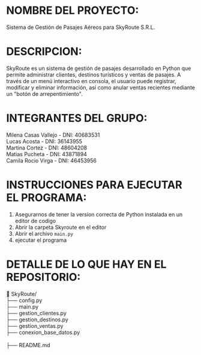 # NOMBRE DEL PROYECTO:
Sistema de Gestión de Pasajes Aéreos para SkyRoute S.R.L.

# DESCRIPCION:
SkyRoute es un sistema de gestión de pasajes desarrollado en Python que 
permite administrar clientes, destinos turísticos y ventas de pasajes. 
A través de un menú interactivo en consola, el usuario puede registrar, modificar y eliminar información, 
así como anular ventas recientes mediante un "botón de arrepentimiento".

# INTEGRANTES DEL GRUPO:
Milena Casas Vallejo - DNI: 40683531  <br>
Lucas Acosta - DNI: 36143955  <br>
Martina Cortez - DNI: 48604208  <br>
Matias Pucheta - DNI: 43871894  <br>
Camila Rocio Virga - DNI: 46453956 <br> 

# INSTRUCCIONES PARA EJECUTAR EL PROGRAMA:
1. Asegurarnos de tener la version correcta de Python instalada en un editor de codigo
2. Abrir la carpeta Skyroute en el editor
3. Abrir el archivo `main.py`
4. ejecutar el programa

# DETALLE DE LO QUE HAY EN EL REPOSITORIO:
📁 SkyRoute/  <br>
├── config.py  <br>
├── main.py  <br>
├── gestion_clientes.py  <br>
├── gestion_destinos.py  <br>
├── gestion_ventas.py  <br>
├── conexion_base_datos.py <br>  
├── README.md  

